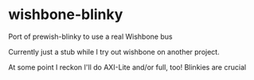 # wishbone-blinky
Port of prewish-blinky to use a real Wishbone bus

Currently just a stub while I try out wishbone on another project.

At some point I reckon I'll do AXI-Lite and/or full, too! Blinkies are crucial
